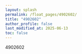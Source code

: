 ```yaml
---
layout: splash
permalink: /float_pages/4902602/
title: "4902602"
author_profile: false
last_modified_at: 2025-06-13
toc: false
---
```

 
4902602
